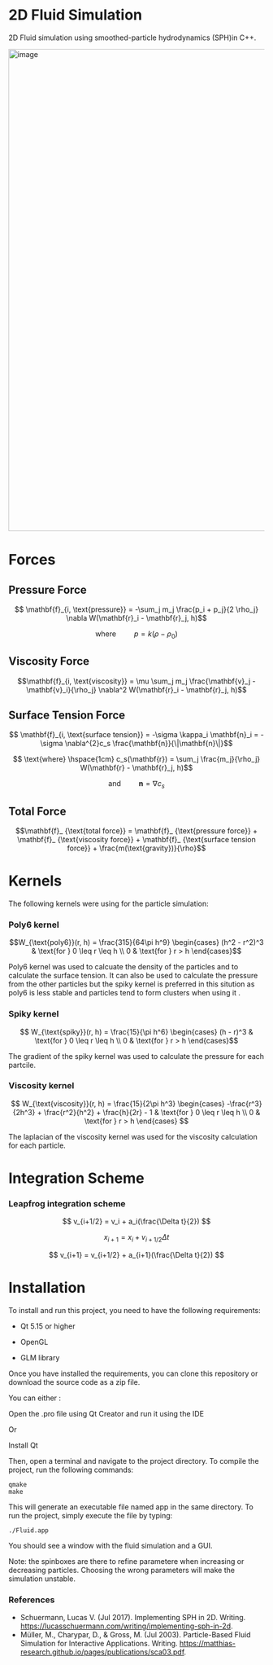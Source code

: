 # 2D Fluid Simulation
2D Fluid simulation using smoothed-particle hydrodynamics (SPH)in C++.

<img width="947" alt="image" src="https://github.com/OHashish/Fluid-Simulation/assets/95832061/ea7bb85e-b715-46fe-8cf4-eee7cfbffc2d">


# Forces

## Pressure Force
$$  \mathbf{f}_{i, \text{pressure}} = -\sum_j m_j \frac{p_i + p_j}{2 \rho_j} \nabla W(\mathbf{r}_i - \mathbf{r}_j, h)$$

$$ \text{where} \hspace{1cm} p = k(\rho - \rho_0)$$

## Viscosity Force
$$\mathbf{f}_{i, \text{viscosity}} = \mu \sum_j m_j \frac{\mathbf{v}_j - \mathbf{v}_i}{\rho_j} \nabla^2 W(\mathbf{r}_i - \mathbf{r}_j, h)$$

## Surface Tension Force
$$ \mathbf{f}_{i, \text{surface tension}} = -\sigma \kappa_i \mathbf{n}_i = -\sigma \nabla^{2}c_s \frac{\mathbf{n}}{\|\mathbf{n}\|}$$
 
$$ \text{where} \hspace{1cm} c_s(\mathbf{r}) = \sum_j \frac{m_j}{\rho_j} W(\mathbf{r} - \mathbf{r}_j, h)$$

$$ \text{and} \hspace{1cm} \mathbf{n} = \nabla c_s$$

## Total Force 

$$\mathbf{f}_ {\text{total force}} =  \mathbf{f}_ {\text{pressure force}} + \mathbf{f}_ {\text{viscosity force}} + \mathbf{f}_ {\text{surface tension force}} + \frac{m(\text{gravity})}{\rho}$$

# Kernels

The following kernels were using for the particle simulation:
### Poly6 kernel

$$W_{\text{poly6}}(r, h) = \frac{315}{64\pi h^9}
\begin{cases}
  (h^2 - r^2)^3 & \text{for } 0 \leq r \leq h \\
  0 & \text{for } r > h
\end{cases}$$

Poly6 kernel was used to calcuate the density of the particles and to calculate the surface tension. It can also be used to calculate the pressure from the other particles but the spiky kernel is preferred in this sitution as poly6 is less stable and particles tend to form clusters when using it .

### Spiky kernel

$$ W_{\text{spiky}}(r, h) = \frac{15}{\pi h^6}
\begin{cases}
  (h - r)^3 & \text{for } 0 \leq r \leq h \\
  0 & \text{for } r > h
\end{cases}$$

The gradient of the spiky kernel was used to calculate the pressure for each partcile.

### Viscosity kernel

$$ W_{\text{viscosity}}(r, h) = \frac{15}{2\pi h^3}
\begin{cases}
  -\frac{r^3}{2h^3} + \frac{r^2}{h^2} + \frac{h}{2r} - 1 & \text{for } 0 \leq r \leq h \\
  0 & \text{for } r > h
\end{cases} $$

The laplacian of the viscosity kernel was used for the viscosity calculation for each particle.

# Integration Scheme

### Leapfrog integration scheme

$$ v_{i+1/2} = v_i + a_i(\frac{\Delta t}{2}) $$

$$ x_{i+1} = x_i + v_{i+1/2} \Delta t $$

$$ v_{i+1} = v_{i+1/2} + a_{i+1}(\frac{\Delta t}{2}) $$

# Installation

To install and run this project, you need to have the following requirements:

  - Qt 5.15 or higher
  
  - OpenGL
  
  - GLM library

Once you have installed the requirements, you can clone this repository or download the source code as a zip file.

You can either :

Open the .pro file using Qt Creator and run it using the IDE 

Or 

Install Qt

Then, open a terminal and navigate to the project directory. To compile the project, run the following commands:

```
qmake
make
```
This will generate an executable file named app in the same directory. To run the project, simply execute the file by typing:

```
./Fluid.app
```
You should see a window with the fluid simulation and a GUI.

Note: the spinboxes are there to refine parametere when increasing or decreasing particles. Choosing the wrong parameters will make the simulation unstable.

### References
- Schuermann, Lucas V. (Jul 2017). Implementing SPH in 2D. Writing. https://lucasschuermann.com/writing/implementing-sph-in-2d.
- Müller, M., Charypar, D., & Gross, M. (Jul 2003). Particle-Based Fluid Simulation for Interactive Applications. Writing. https://matthias-research.github.io/pages/publications/sca03.pdf. 
